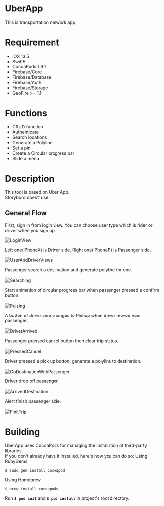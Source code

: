 # UberApp
This is transportation network app.

# Requirement
- iOS 13.5
- Swift5
- CocoaPods 1.9.1
- Firebase/Core
- Firebase/Database
- Firebase/Auth
- Firebase/Storage
- GeoFire >= 1.1

# Functions
- CRUD function
- Authenticate
- Search locations
- Generate a Polyline
- Set a pin
- Create a Circular progress bar
- Slide a menu

# Description

This tool is based on Uber App. <br/>
Storybord does't use.

## General Flow

First, sign in from login view. You can choose user type which is rider or driver when you sign up. 
<br/>

![](https://user-images.githubusercontent.com/44741473/88480486-1b183400-cf91-11ea-81e3-d5389185dc02.gif "LoginView")


Left one(iPhoneX) is Driver side. Right one(iPhone11) is Passenger side.
<br/>
<br/>
![](https://user-images.githubusercontent.com/44741473/88479396-d937bf80-cf89-11ea-824a-698bbd1db6d8.png "UserAndDriverViews")

Passenger search a destination and generate polyline for one.
<br/>
<br/>
![](https://user-images.githubusercontent.com/44741473/88480987-20c34900-cf94-11ea-9b8a-3f59b758c5d8.gif "Searching")

Start animation of circular progress bar when passenger pressed a confirm button.
<br/>
<br/>
![](https://user-images.githubusercontent.com/44741473/88480289-2c147580-cf90-11ea-922f-a424dd7e2a30.gif "Pulsing")

A button of driver side changes to Pickup when driver moved near passenger.
<br/>
<br/>
![](https://user-images.githubusercontent.com/44741473/88479575-194b7200-cf8b-11ea-8b45-03e765e6a372.png "DriverArrived")

Passenger pressed cancel button then clear trip status. 
<br/>
<br/>
![](https://user-images.githubusercontent.com/44741473/88481569-371ed400-cf97-11ea-8e90-31bf6bf1a499.png "PressedCancel")

Driver pressed a pick up button, generate a polyline to destination.
<br/>
<br/>
![](https://user-images.githubusercontent.com/44741473/88479604-4ef05b00-cf8b-11ea-9695-f078b2959caa.png "GoDestinationWithPassenger")

Driver drop off passenger.
<br/>
<br/>
![](https://user-images.githubusercontent.com/44741473/88481572-3ab25b00-cf97-11ea-8e13-8708eeedbe92.png "ArrivedDestination")

Alert finish passenger side.
<br/>
<br/>
![](https://user-images.githubusercontent.com/44741473/88479636-8ced7f00-cf8b-11ea-9ada-77755b4231ce.png "FinitTrip")


# Building
UberApp uses CocoaPods for managing the installation of third-party libraries. <br/>
If you don't already have it installed, here's how you can do so:
Using RubyGems
```
$ sudo gem install cocoapod
```
Using Homebrew
```
$ brew install cocoapods
```
Run **`$ pod init`** and **`$ pod install`** in project's root directory.
